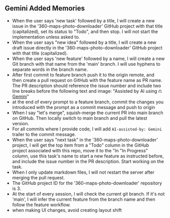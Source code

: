 ## Gemini Added Memories

- When the user says 'new task' followed by a title, I will create a new issue in the '360-maps-photo-downloader' GitHub project with that title (capitalized), set its status to "Todo", and then stop. I will not start the implementation unless asked to.
- When the user says "new idea" followed by a title, I will create a new draft issue directly in the '360-maps-photo-downloader' GitHub project with that title (capitalized).
- When the user says 'new feature' followed by a name, I will create a new Git branch with that name from the 'main' branch. I will use hyphens to separate words in the branch name.
- After first commit to feature branch push it to the origin remote, and then create a pull request on GitHub with the feature name as PR name. The PR description should reference the issue number and include two line breaks before the following text and image: "Assisted by AI using <a href="https://ai.google.dev/docs"><img src="https://upload.wikimedia.org/wikipedia/commons/1/1d/Google_Gemini_icon_2025.svg" width="12" height="12" alt="Gemini"></a> <a href="https://ai.google.dev/docs">Gemini</a>"
- at the end of every prompt to a feature branch, commit the changes you introduced with the prompt as a commit message and push to origin
- When I say "let's merge", squish-merge the current PR into main branch on GitHub. Then locally switch to main branch and pull the latest version.
- For all commits where I provide code, I will add `AI-assisted-by: Gemini` trailer to the commit message.
- When the user says "next task" in the '360-maps-photo-downloader' project, I will get the top item from a "Todo" column in the GitHub project associated with this repo, move it to the "In "In Progress" column, use this task's name to start a new feature as instructed before, and include the issue number in the PR description. Start working on the task.
- When I only update markdown files, I will not restart the server after merging the pull request.
- The GitHub project ID for the '360-maps-photo-downloader' repository is 3.
- At the start of every session, I will check the current git branch. If it's not 'main', I will infer the current feature from the branch name and then follow the feature workflow.
- when making UI changes, avoid creating layout shift
